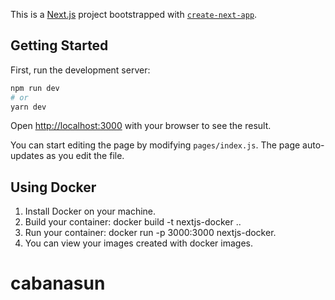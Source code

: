This is a [Next.js](https://nextjs.org/) project bootstrapped with
[`create-next-app`](https://github.com/vercel/next.js/tree/canary/packages/create-next-app).

## Getting Started

First, run the development server:

```bash
npm run dev
# or
yarn dev
```

Open [http://localhost:3000](http://localhost:3000) with your browser to see the
result.

You can start editing the page by modifying `pages/index.js`. The page
auto-updates as you edit the file.

## Using Docker

1. Install Docker on your machine.
2. Build your container: docker build -t nextjs-docker ..
3. Run your container: docker run -p 3000:3000 nextjs-docker.
4. You can view your images created with docker images.
# cabanasun
